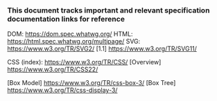 ﻿### This document tracks important and relevant specification documentation links for reference

DOM: https://dom.spec.whatwg.org/
HTML: https://html.spec.whatwg.org/multipage/
SVG: https://www.w3.org/TR/SVG2/
[1.1] https://www.w3.org/TR/SVG11/


CSS (index): https://www.w3.org/TR/CSS/
[Overview] https://www.w3.org/TR/CSS22/

[Box Model] https://www.w3.org/TR/css-box-3/
[Box Tree] https://www.w3.org/TR/css-display-3/
